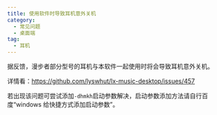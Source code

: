 ```yaml
---
title: 使用软件时导致耳机意外关机
category:
  - 常见问题
  - 桌面端
tag:
  - 耳机
---
```


据反馈，漫步者部分型号的耳机与本软件一起使用时将会导致耳机意外关机。

详情看：<https://github.com/lyswhut/lx-music-desktop/issues/457>

若出现该问题可尝试添加`-dhmkh`启动参数解决，启动参数添加方法请自行百度“windows 给快捷方式添加启动参数”。
